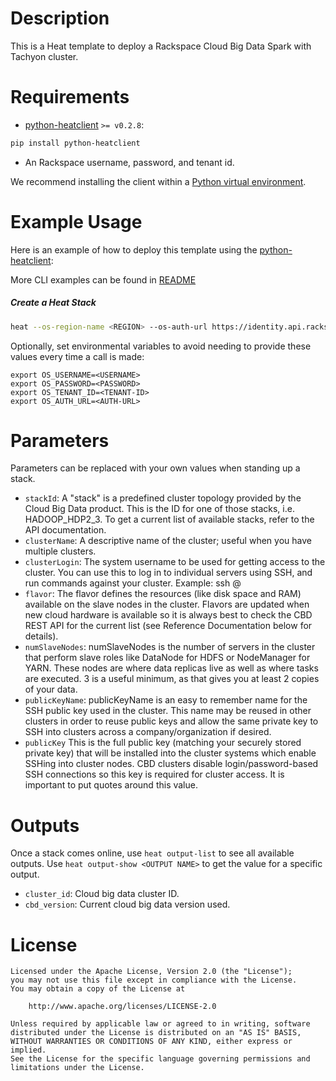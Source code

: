 Description
==========

This is a Heat template to deploy a Rackspace Cloud Big Data Spark with Tachyon cluster.

Requirements
==========
* [python-heatclient](https://github.com/openstack/python-heatclient) `>= v0.2.8`:

```bash
pip install python-heatclient
```
* An Rackspace username, password, and tenant id.

We recommend installing the client within a [Python virtual
environment](http://www.virtualenv.org/).

Example Usage
=============
Here is an example of how to deploy this template using the
[python-heatclient](https://github.com/openstack/python-heatclient):

More CLI examples can be found in [README](https://github.com/rackerlabs/cbd_heat_plugin/blob/master/README.md)
##### Create a Heat Stack
```sh
heat --os-region-name <REGION> --os-auth-url https://identity.api.rackspacecloud.com/v2.0/ --os-tenant-id <TENANT-ID> --os-username <OS-USERNAME> --os-password <OS-PASSWORD> stack-create -f hadoop.yaml <CLUSTER-NAME>
```
Optionally, set environmental variables to avoid needing to provide these values every time a call is made:

```
export OS_USERNAME=<USERNAME>
export OS_PASSWORD=<PASSWORD>
export OS_TENANT_ID=<TENANT-ID>
export OS_AUTH_URL=<AUTH-URL>
```

Parameters
=========
Parameters can be replaced with your own values when standing up a stack.

 - `stackId`: A "stack" is a predefined cluster topology provided by the Cloud Big Data 
 product.  This is the ID for one of those stacks, i.e. HADOOP_HDP2_3.  To get a current list of 
 available stacks, refer to the API documentation. 
 - `clusterName`: A descriptive name of the cluster; useful when you have multiple clusters.
 - `clusterLogin`: The system username to be used for getting access to the cluster.  You can 
 use this to log in to individual servers using SSH, and run commands against your cluster.
 Example: ssh <clusterLogin>@<server IP>
 - `flavor`: The flavor defines the resources (like disk space and RAM) available on the 
 slave nodes in the cluster. Flavors are updated when new cloud hardware is 
 available so it is always best to check the CBD REST API for the current list (see Reference 
 Documentation below for details).
 - `numSlaveNodes`: numSlaveNodes is the number of servers in the cluster that perform slave roles 
 like DataNode for HDFS or NodeManager for YARN.  These nodes are where data replicas live as 
 well as where tasks are executed.  3 is a useful minimum, as that gives you at least 2 copies of
  your data.
 - `publicKeyName`: publicKeyName is an easy to remember name for the SSH public key used in the 
 cluster. This name may be reused in other clusters in order to reuse public keys and allow the 
 same private key to SSH into clusters across a company/organization if desired.
 - `publicKey` This is the full public key (matching your securely stored private key) that will be 
 installed into the cluster systems which enable SSHing into cluster nodes. CBD clusters disable 
 login/password-based SSH connections so this key is required for cluster access. It is important 
 to put quotes around this value.

Outputs
=======

Once a stack comes online, use `heat output-list` to see all available outputs.
Use `heat output-show <OUTPUT NAME>` to get the value for a specific output.
 
 * `cluster_id`:  Cloud big data cluster ID.
 * `cbd_version`: Current cloud big data version used.


License
=======
```
Licensed under the Apache License, Version 2.0 (the "License");
you may not use this file except in compliance with the License.
You may obtain a copy of the License at

    http://www.apache.org/licenses/LICENSE-2.0

Unless required by applicable law or agreed to in writing, software
distributed under the License is distributed on an "AS IS" BASIS,
WITHOUT WARRANTIES OR CONDITIONS OF ANY KIND, either express or implied.
See the License for the specific language governing permissions and
limitations under the License.
```

